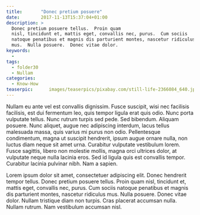 ```yaml
---
title:       "Donec pretium posuere"
date:        2017-11-13T15:37:04+01:00
description: >
  Donec pretium posuere tellus.  Proin quam
  nisl, tincidunt et, mattis eget, convallis nec, purus.  Cum sociis
  natoque penatibus et magnis dis parturient montes, nascetur ridiculus
  mus.  Nulla posuere.  Donec vitae dolor.
keywords:
  -
tags:
  - folder30
  - Nullam
categories:
  - Know-How
teaserpic:      images/teaserpics/pixabay.com/still-life-2366084_640.jpg
---
```



Nullam eu ante vel est convallis dignissim.  Fusce suscipit, wisi nec
facilisis facilisis, est dui fermentum leo, quis tempor ligula erat
quis odio.  Nunc porta vulputate tellus.  Nunc rutrum turpis sed pede.
Sed bibendum.  Aliquam posuere.  Nunc aliquet, augue nec adipiscing
interdum, lacus tellus malesuada massa, quis varius mi purus non odio.
Pellentesque condimentum, magna ut suscipit hendrerit, ipsum augue
ornare nulla, non luctus diam neque sit amet urna.  Curabitur
vulputate vestibulum lorem.  Fusce sagittis, libero non molestie
mollis, magna orci ultrices dolor, at vulputate neque nulla lacinia
eros.  Sed id ligula quis est convallis tempor.  Curabitur lacinia
pulvinar nibh.  Nam a sapien.

Lorem ipsum dolor sit amet, consectetuer adipiscing elit.  Donec
hendrerit tempor tellus.  Donec pretium posuere tellus.  Proin quam
nisl, tincidunt et, mattis eget, convallis nec, purus.  Cum sociis
natoque penatibus et magnis dis parturient montes, nascetur ridiculus
mus.  Nulla posuere.  Donec vitae dolor.  Nullam tristique diam non
turpis.  Cras placerat accumsan nulla.  Nullam rutrum.  Nam vestibulum
accumsan nisl.
